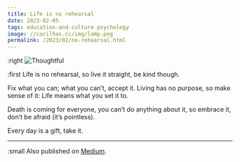 ```yaml
---
title: Life is no rehearsal
date: 2023-02-05
tags: education-and-culture psychology
image: //cacilhas.cc/img/lamp.png
permalink: /2023/02/no-rehearsal.html
---
```

[image]: {{{image}}}
[Medium]: https://cacilhas.medium.com/live-is-no-rehearsal-affadae66230

:right ![Thoughtful][image]

:first Life is no rehearsal, so live it straight, be kind though.

Fix what you can; what you can’t, accept it. Living has no purpose, so make
sense of it: Life means what you set it to.

Death is coming for everyone, you can’t do anything about it, so embrace it,
don’t be afraid (it’s pointless).

Every day is a gift, take it.

-----

:small Also published on [Medium][].
